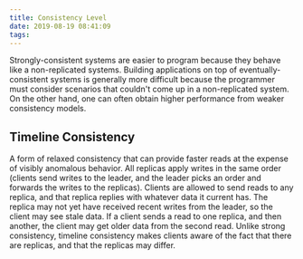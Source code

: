 ```yaml
---
title: Consistency Level
date: 2019-08-19 08:41:09
tags:
---
```


Strongly-consistent systems are easier to program because they behave like a non-replicated systems. Building applications on top of eventually-consistent systems is generally more difficult because the programmer must consider scenarios that couldn't come up in a non-replicated system. On the other hand, one can often obtain higher performance from weaker consistency models.

## Timeline Consistency

A form of relaxed consistency that can provide faster reads at the expense of visibly anomalous behavior. All replicas apply writes in the same order (clients send writes to the leader, and the leader picks an order and forwards the writes to the replicas). Clients are allowed to send reads to any replica, and that replica replies with whatever data it current has. The replica may not yet have received recent writes from the leader, so the client may see stale data. If a client sends a read to one replica, and then another, the client may get older data from the second read. Unlike strong consistency, timeline consistency makes clients aware of the fact that there are replicas, and that the replicas may differ.
